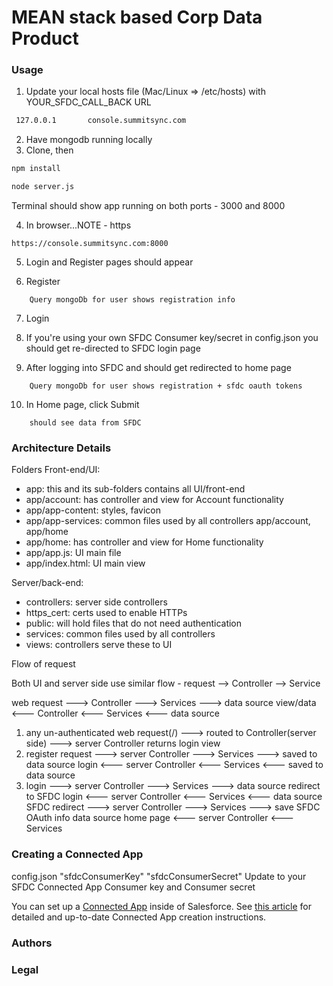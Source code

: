 # MEAN stack based Corp Data Product

### Usage

1. Update your local hosts file (Mac/Linux => /etc/hosts) with YOUR_SFDC_CALL_BACK URL
```sh
 127.0.0.1       console.summitsync.com
```

2. Have mongodb running locally
3. Clone, then

```sh
npm install
```
```sh
node server.js
```
Terminal should show app running on both ports - 3000 and 8000 

4. In browser...NOTE - https
```
https://console.summitsync.com:8000
```

5. Login and Register pages should appear

6. Register
```
    Query mongoDb for user shows registration info
```

7. Login

8. If you're using your own SFDC Consumer key/secret in config.json you should get re-directed to SFDC login page

9. After logging into SFDC and should get redirected to home page
```
    Query mongoDb for user shows registration + sfdc oauth tokens
```

10. In Home page, click Submit 
```
    should see data from SFDC
```

### Architecture Details
Folders
Front-end/UI:
- app: this and its sub-folders contains all UI/front-end
- app/account: has controller and view for Account functionality
- app/app-content: styles, favicon
- app/app-services: common files used by all controllers app/account, app/home
- app/home: has controller and view for Home functionality
- app/app.js: UI main file
- app/index.html: UI main view

Server/back-end:
- controllers: server side controllers
- https_cert: certs used to enable HTTPs
- public: will hold files that do not need authentication
- services: common files used by all controllers
- views: controllers serve these to UI 

Flow of request

Both UI and server side use similar flow - request --> Controller --> Service

web request ---> Controller ---> Services ---> data source 
view/data <--- Controller <--- Services <--- data source

1. any un-authenticated web request(/) ---> routed to Controller(server side) ---> server Controller returns login view
2. register request ---> server Controller ---> Services ---> saved to data source
    login <--- server Controller <--- Services <--- saved to data source
3. login ---> server Controller ---> Services ---> data source
    redirect to SFDC login <--- server Controller <--- Services <--- data source    
    SFDC redirect ---> server Controller ---> Services ---> save SFDC OAuth info data source
    home page <--- server Controller <--- Services

### Creating a Connected App
config.json 
"sfdcConsumerKey"
"sfdcConsumerSecret"
Update to your SFDC Connected App Consumer key and Consumer secret

You can set up a [Connected
App](https://help.salesforce.com/apex/HTViewHelpDoc?id=connected_app_overview.htm)
inside of Salesforce.  See [this
article](https://help.salesforce.com/apex/HTViewHelpDoc?id=connected_app_create.htm)
for detailed and up-to-date Connected App creation instructions.

### Authors

### Legal

